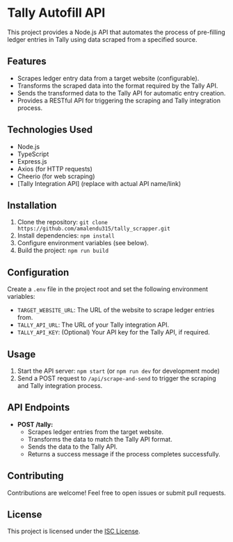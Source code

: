 # Tally Autofill API

This project provides a Node.js API that automates the process of pre-filling ledger entries in Tally using data scraped from a specified source.

## Features

* Scrapes ledger entry data from a target website (configurable).
* Transforms the scraped data into the format required by the Tally API.
* Sends the transformed data to the Tally API for automatic entry creation.
* Provides a RESTful API for triggering the scraping and Tally integration process.

## Technologies Used

* Node.js
* TypeScript
* Express.js
* Axios (for HTTP requests)
* Cheerio (for web scraping)
* [Tally Integration API] (replace with actual API name/link)

## Installation

1. Clone the repository: `git clone https://github.com/amalendu315/tally_scrapper.git`
2. Install dependencies: `npm install`
3. Configure environment variables (see below).
4. Build the project: `npm run build`

## Configuration

Create a `.env` file in the project root and set the following environment variables:

* `TARGET_WEBSITE_URL`: The URL of the website to scrape ledger entries from.
* `TALLY_API_URL`: The URL of your Tally integration API.
* `TALLY_API_KEY`: (Optional) Your API key for the Tally API, if required.

## Usage

1. Start the API server: `npm start` (or `npm run dev` for development mode)
2. Send a POST request to `/api/scrape-and-send` to trigger the scraping and Tally integration process.

## API Endpoints

* **POST /tally:**
    * Scrapes ledger entries from the target website.
    * Transforms the data to match the Tally API format.
    * Sends the data to the Tally API.
    * Returns a success message if the process completes successfully.

## Contributing

Contributions are welcome! Feel free to open issues or submit pull requests.

## License

This project is licensed under the [ISC License](LICENSE).